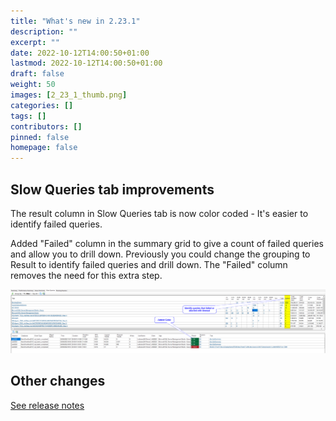 ```yaml
---
title: "What's new in 2.23.1"
description: ""
excerpt: ""
date: 2022-10-12T14:00:50+01:00
lastmod: 2022-10-12T14:00:50+01:00
draft: false
weight: 50
images: [2_23_1_thumb.png]
categories: []
tags: []
contributors: []
pinned: false
homepage: false
---
```

## Slow Queries tab improvements

The result column in Slow Queries tab is now color coded - It's easier to identify failed queries.

Added "Failed" column in the summary grid to give a count of failed queries and allow you to drill down.  Previously you could change the grouping to Result to identify failed queries and drill down.  The "Failed" column removes the need for this extra step.

[![2.23.1](2_23_1.png)](2_23_1.png)

## Other changes

[See release notes](https://github.com/trimble-oss/dba-dash/releases/tag/2.23.1)